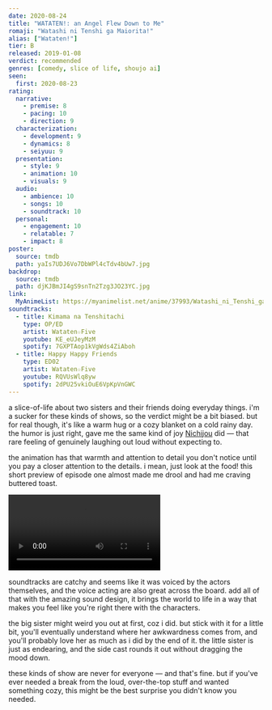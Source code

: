 ```yaml
---
date: 2020-08-24
title: "WATATEN!: an Angel Flew Down to Me"
romaji: "Watashi ni Tenshi ga Maiorita!"
alias: ["Wataten!"]
tier: B
released: 2019-01-08
verdict: recommended
genres: [comedy, slice of life, shoujo ai]
seen:
  first: 2020-08-23
rating:
  narrative:
    - premise: 8
    - pacing: 10
    - direction: 9
  characterization:
    - development: 9
    - dynamics: 8
    - seiyuu: 9
  presentation:
    - style: 9
    - animation: 10
    - visuals: 9
  audio:
    - ambience: 10
    - songs: 10
    - soundtrack: 10
  personal:
    - engagement: 10
    - relatable: 7
    - impact: 8
poster:
  source: tmdb
  path: yaIs7UDJ6Vo7DbWPl4cTdv4bUw7.jpg
backdrop:
  source: tmdb
  path: djKJBmJI4gS9snTn2Tzg3JO23YC.jpg
link:
  MyAnimeList: https://myanimelist.net/anime/37993/Watashi_ni_Tenshi_ga_Maiorita
soundtracks:
  - title: Kimama na Tenshitachi
    type: OP/ED
    artist: Wataten☆Five
    youtube: KE_eUJeyMzM
    spotify: 7GXPTAop1kVgWds4ZiAboh
  - title: Happy Happy Friends
    type: ED02
    artist: Wataten☆Five
    youtube: RQVUsWlq8yw
    spotify: 2dPU25vkiOuE6VpKpVnGWC
---
```


a slice-of-life about two sisters and their friends doing everyday things. i'm a sucker for these kinds of shows, so the verdict might be a bit biased. but for real though, it's like a warm hug or a cozy blanket on a cold rainy day. the humor is just right, gave me the same kind of joy [Nichijou](/reviews/anime/nichijou) did — that rare feeling of genuinely laughing out loud without expecting to.

the animation has that warmth and attention to detail you don't notice until you pay a closer attention to the details. i mean, just look at the food! this short preview of episode one almost made me drool and had me craving buttered toast.

![!video#f#hb](./french-toast-breakfast.mp4 "when your little sister makes your breakfast")

soundtracks are catchy and seems like it was voiced by the actors themselves, and the voice acting are also great across the board. add all of that with the amazing sound design, it brings the world to life in a way that makes you feel like you're right there with the characters.

the big sister might weird you out at first, coz i did. but stick with it for a little bit, you'll eventually understand where her awkwardness comes from, and you'll probably love her as much as i did by the end of it. the little sister is just as endearing, and the side cast rounds it out without dragging the mood down.

these kinds of show are never for everyone — and that's fine. but if you've ever needed a break from the loud, over-the-top stuff and wanted something cozy, this might be the best surprise you didn't know you needed.
